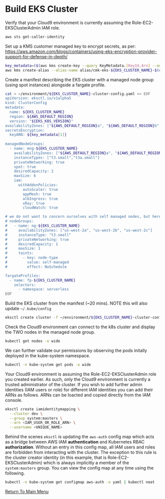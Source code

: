 # Build EKS Cluster

Verify that your Cloud9 environment is currently assuming the Role-EC2-EKSClusterAdmin IAM role.
```bash
aws sts get-caller-identity
```

Set up a KMS customer managed key to encrypt secrets, as per: https://aws.amazon.com/blogs/containers/using-eks-encryption-provider-support-for-defense-in-depth/
```bash
key_metadata=($(aws kms create-key --query KeyMetadata.[KeyId,Arn] --output text)) # [0]=KeyId [1]=Arn
aws kms create-alias --alias-name alias/cmk-eks-${EKS_CLUSTER_NAME}-$(cut -c-8 <<< ${key_metadata[0]}) --target-key-id ${key_metadata[1]}
```

Create a manifest describing the EKS cluster with a managed node group (using spot instances) alongside a fargate profile.
```bash
cat > ~/environment/${EKS_CLUSTER_NAME}-cluster-config.yaml << EOF
apiVersion: eksctl.io/v1alpha5
kind: ClusterConfig
metadata:
  name: ${EKS_CLUSTER_NAME}
  region: ${AWS_DEFAULT_REGION}
  version: "${EKS_K8S_VERSION}"
availabilityZones: ["${AWS_DEFAULT_REGION}a", "${AWS_DEFAULT_REGION}b", "${AWS_DEFAULT_REGION}c"]
secretsEncryption:
  keyARN: ${key_metadata[1]}
  
managedNodeGroups:
  - name: mng-${EKS_CLUSTER_NAME}
    availabilityZones: ["${AWS_DEFAULT_REGION}a", "${AWS_DEFAULT_REGION}b", "${AWS_DEFAULT_REGION}c"]
    instanceTypes: ["t3.small","t3a.small"]
    privateNetworking: true
    spot: true
    desiredCapacity: 2
    maxSize: 6
    iam:
      withAddonPolicies:
        autoScaler: true
        appMesh: true
        albIngress: true
        xRay: true
        cloudWatch: true

# we do not want to concern ourselves with self managed nodes, but here's how eksctl handles them
# nodeGroups:
#   - name: ng-${EKS_CLUSTER_NAME}
#     availabilityZones: ["us-west-2a", "us-west-2b", "us-west-2c"]
#     instanceType: "t3.small"
#     privateNetworking: true
#     desiredCapacity: 1
#     maxSize: 1
#     taints:
#       - key: node-type
#         value: self-managed
#         effect: NoSchedule

fargateProfiles:
  - name: fp-${EKS_CLUSTER_NAME}
    selectors:
      - namespace: serverless
EOF
```

Build the EKS cluster from the manifest (~20 mins). NOTE this will also update `~/.kube/config`
```bash
eksctl create cluster -f ~/environment/${EKS_CLUSTER_NAME}-cluster-config.yaml 
```

Check the Cloud9 environment can connect to the k8s cluster and display the TWO nodes in the managed node group.
```bash
kubectl get nodes -o wide
```

We can further validate our permissions by observing the pods initally deployed in the kube-system namespace.
```bash
kubectl -n kube-system get pods -o wide
```

Your Cloud9 environment is assuming the Role-EC2-EKSClusterAdmin role you created earlier.
As such, only the Cloud9 environment is currently a trusted administrator of the cluster.
If you wish to add further admin identities (IAM users or role) for different IAM identities you can add their ARNs as follows.
ARNs can be loacted and copied directly from the IAM console.
```bash
eksctl create iamidentitymapping \
  --cluster dev \
  --group system:masters \
  --arn <IAM_USER_OR_ROLE_ARN> \
  --username <UNIQUE_NAME>
```

Behind the scenes `eksctl` is updating the `aws-auth` config map which acts as a bridge between AWS IAM **authentication** and Kubernetes RBAC **authorization**.
Without an entry in this config map, all IAM users and roles are forbidden from interacting with the cluster.
The exception to this rule is the cluster creator identity (in this example, that is Role-EC2-EKSClusterAdmin) which is always implicitly a member of the `system:masters` group.
You can view the config map at any time using the following.
```bash
kubectl -n kube-system get configmap aws-auth -o yaml | kubectl neat
```

[Return To Main Menu](/README.md)
